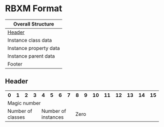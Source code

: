 # RBXM Format

| Overall Structure |
| ----- |
| [Header](#header) |
| Instance class data |
| Instance property data |
| Instance parent data |
| Footer |

## Header
<table>
	<tr>
		<th width="40">0</th>
		<th width="40">1</th>
		<th width="40">2</th>
		<th width="40">3</th>
		<th width="40">4</th>
		<th width="40">5</th>
		<th width="40">6</th>
		<th width="40">7</th>
		<th width="40">8</th>
		<th width="40">9</th>
		<th width="40">10</th>
		<th width="40">11</th>
		<th width="40">12</th>
		<th width="40">13</th>
		<th width="40">14</th>
		<th width="40">15</th>
	</tr>
	<tr>
		<td colspan="16">Magic number</td>
	</tr>
	<tr>
		<td colspan="4">Number of classes</td>
		<td colspan="4">Number of instances</td>
		<td colspan="8">Zero</td>
	</tr>
</table>